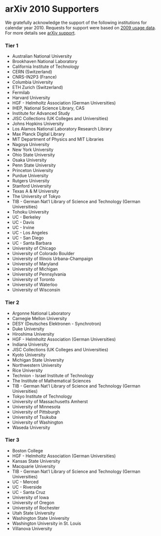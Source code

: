arXiv 2010 Supporters
=====================

We gratefully acknowledge the support of the following institutions for
calendar year 2010. Requests for support were based on [2009 usage
data](2009_usage). For more details see [arXiv support](../support).

### Tier 1

-   Australian National University
-   Brookhaven National Laboratory
-   California Institute of Technology
-   CERN (Switzerland)
-   CNRS-IN2P3 (France)
-   Columbia University
-   ETH Zurich (Switzerland)
-   Fermilab
-   Harvard University
-   HGF - Helmholtz Association (German Universities)
-   IHEP, National Science Library, CAS
-   Institute for Advanced Study
-   JISC Collections (UK Colleges and Universities)
-   Johns Hopkins University
-   Los Alamos National Laboratory Research Library
-   Max Planck Digital Library
-   MIT Department of Physics and MIT Libraries
-   Nagoya University
-   New York University
-   Ohio State University
-   Osaka University
-   Penn State University
-   Princeton University
-   Purdue University
-   Rutgers University
-   Stanford University
-   Texas A & M University
-   The University of Tokyo
-   TIB - German Nat'l Library of Science and Technology (German
    Universities)
-   Tohoku University
-   UC - Berkeley
-   UC - Davis
-   UC - Irvine
-   UC - Los Angeles
-   UC - San Diego
-   UC - Santa Barbara
-   University of Chicago
-   University of Colorado Boulder
-   University of Illinois Urbana-Champaign
-   University of Maryland
-   University of Michigan
-   University of Pennsylvania
-   University of Toronto
-   University of Waterloo
-   University of Wisconsin

### Tier 2

-   Argonne National Laboratory
-   Carnegie Mellon University
-   DESY (Deutsches Elektronen - Synchrotron)
-   Duke University
-   Hiroshima University
-   HGF - Helmholtz Association (German Universities)
-   Indiana University
-   JISC Collections (UK Colleges and Universities)
-   Kyoto University
-   Michigan State University
-   Northwestern University
-   Rice University
-   Technion - Israel Institute of Technology
-   The Institute of Mathematical Sciences
-   TIB - German Nat'l Library of Science and Technology (German
    Universities)
-   Tokyo Institute of Technology
-   University of Massachusetts Amherst
-   University of Minnesota
-   University of Pittsburgh
-   University of Tsukuba
-   University of Washington
-   Waseda University

### Tier 3

-   Boston College
-   HGF - Helmholtz Association (German Universities)
-   Kansas State University
-   Macquarie University
-   TIB - German Nat'l Library of Science and Technology (German
    Universities)
-   UC - Merced
-   UC - Riverside
-   UC - Santa Cruz
-   University of Iowa
-   University of Oregon
-   University of Rochester
-   Utah State University
-   Washington State University
-   Washington University in St. Louis
-   Villanova University
